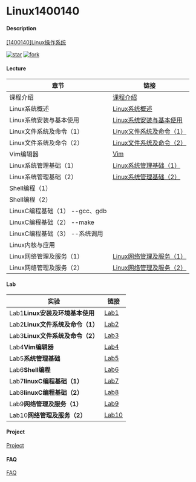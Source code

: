 # Linux1400140

#### Description

[[1400140]Linux操作系统](https://gitee.com/lkljty/Linux1400140)

[![star](https://gitee.com/lkljty/Linux1400140/badge/star.svg?theme=dark)](https://gitee.com/lkljty/Linux1400140/stargazers)
[![fork](https://gitee.com/lkljty/Linux1400140/badge/fork.svg?theme=dark)](https://gitee.com/lkljty/Linux1400140/members)

#### Lecture

| 章节                           | 链接                                                 |
| ------------------------------ | ---------------------------------------------------- |
| 课程介绍                       | [课程介绍](./lecture/Intro.md)                       |
| Linux系统概述                  | [Linux系统概述](./lecture/Overview.md)               |
| Linux系统安装与基本使用        | [Linux系统安装与基本使用](./lecture/Installation.md) |
| Linux文件系统及命令（1）       | [Linux文件系统及命令（1）](./lecture/cmd1.md)        |
| Linux文件系统及命令（2）       | [Linux文件系统及命令（2）](./lecture/cmd2.md)        |
| Vim编辑器                      | [Vim](./lecture/Vim.md)                              |
| Linux系统管理基础（1）         | [Linux系统管理基础（1）](./lecture/Mgmt1.md)         |
| Linux系统管理基础（2）         | [Linux系统管理基础（2）](./lecture/Mgmt2.md)         |
| Shell编程（1）                 |                                                      |
| Shell编程（2）                 |                                                      |
| LinuxC编程基础（1） --gcc、gdb |                                                      |
| LinuxC编程基础（2） --make     |                                                      |
| LinuxC编程基础（3） --系统调用 |                                                      |
| Linux内核与应用                |                                                      |
| Linux网络管理及服务（1）       | [Linux网络管理及服务（1）](./lecture/Service1.md)    |
| Linux网络管理及服务（2）       | [Linux网络管理及服务（2）](./lecture/Service2.md)    |

#### Lab

| 实验                             | 链接                    |
| -------------------------------- | ----------------------- |
| Lab1**Linux安装及环境基本使用**  | [Lab1](./lab/lab1.md)   |
| Lab2**Linux文件系统及命令（1）** | [Lab2](./lab/lab2.md)   |
| Lab3**Linux文件系统及命令（2）** | [Lab3](./lab/lab3.md)   |
| Lab4**Vim编辑器**                | [Lab4](./lab/lab4.md)   |
| Lab5**系统管理基础**             | [Lab5](./lab/lab5.md)   |
| Lab6**Shell编程**                | [Lab6](./lab/lab6.md)   |
| Lab7**linuxC编程基础（1）**      | [Lab7](./lab/lab7.md)   |
| Lab8**linuxC编程基础（2）**      | [Lab8](./lab/lab8.md)   |
| Lab9**网络管理及服务（1）**      | [Lab9](./lab/lab9.md)   |
| Lab10**网络管理及服务（2）**     | [Lab10](./lab/lab10.md) |

#### Project

[Project](./project/project.md)

#### FAQ

[FAQ](./FAQ/FAQ.md)